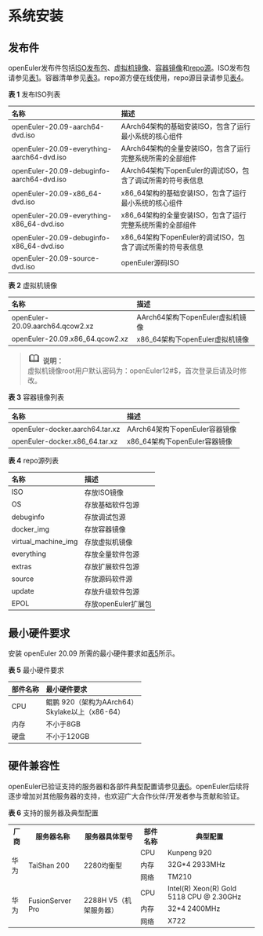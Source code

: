 # 系统安装

## 发布件

openEuler发布件包括[ISO发布包](http://repo.openeuler.org/openEuler-20.09/ISO/)、[虚拟机镜像](http://repo.openeuler.org/openEuler-20.09/virtual_machine_img/)、[容器镜像](http://repo.openeuler.org/openEuler-20.09/docker_img/)和[repo源](http://repo.openeuler.org/openEuler-20.09/)。ISO发布包请参见[表1](#table8396719144315)。容器清单参见[表3](#table1276911538154)。repo源方便在线使用，repo源目录请参见[表4](#table953512211576)。

**表 1**  发布ISO列表


|  名称  | 描述  |
|:---  |:----  |
| openEuler-20.09-aarch64-dvd.iso | AArch64架构的基础安装ISO，包含了运行最小系统的核心组件 |
| openEuler-20.09-everything-aarch64-dvd.iso | AArch64架构的全量安装ISO，包含了运行完整系统所需的全部组件 |
| openEuler-20.09-debuginfo-aarch64-dvd.iso | AArch64架构下openEuler的调试ISO，包含了调试所需的符号表信息 |
| openEuler-20.09-x86_64-dvd.iso | x86_64架构的基础安装ISO，包含了运行最小系统的核心组件 |
| openEuler-20.09-everything-x86_64-dvd.iso | x86_64架构的全量安装ISO，包含了运行完整系统所需的全部组件 |
| openEuler-20.09-debuginfo-x86_64-dvd.iso | x86_64架构下openEuler的调试ISO，包含了调试所需的符号表信息 |
| openEuler-20.09-source-dvd.iso| openEuler源码ISO |


**表 2**  虚拟机镜像


|  名称  | 描述  |
|:---  |:----  |
| openEuler-20.09.aarch64.qcow2.xz | AArch64架构下openEuler虚拟机镜像 |
| openEuler-20.09.x86_64.qcow2.xz | x86_64架构下openEuler虚拟机镜像 |

>![](./public_sys-resources/icon-note.gif) **说明：**   
>虚拟机镜像root用户默认密码为：openEuler12\#$，首次登录后请及时修改。  

**表 3**  容器镜像列表


|  名称  | 描述  |
|:---  |:----  |
| openEuler-docker.aarch64.tar.xz | AArch64架构下openEuler容器镜像 |
| openEuler-docker.x86_64.tar.xz | x86_64架构下openEuler容器镜像 |


**表 4**  repo源列表


|  名称  | 描述  |
|:---  |:----  |
| ISO | 存放ISO镜像 |
| OS | 存放基础软件包源 |
| debuginfo | 存放调试包源 |
| docker_img | 存放容器镜像 |
| virtual_machine_img | 存放虚拟机镜像 |
| everything | 存放全量软件包源 |
| extras | 存放扩展软件包源 |
| source | 存放源码软件源 |
| update | 存放升级软件包源 |
| EPOL | 存放openEuler扩展包 |

## 最小硬件要求

安装 openEuler 20.09  所需的最小硬件要求如[表5](#zh-cn_topic_0182825778_tff48b99c9bf24b84bb602c53229e2541)所示。

**表 5**  最小硬件要求

|  部件名称  | 最小硬件要求  |
|:---  |:----  |
| CPU | 鲲鹏 920（架构为AArch64）<br/>Skylake以上（x86-64） |
| 内存 | 不小于8GB |
| 硬盘 | 不小于120GB |


## 硬件兼容性

openEuler已验证支持的服务器和各部件典型配置请参见[表6](#zh-cn_topic_0227922427_table39822012)。openEuler后续将逐步增加对其他服务器的支持，也欢迎广大合作伙伴/开发者参与贡献和验证。

**表 6**  支持的服务器及典型配置

<table>
  <tr>
    <th>厂商</th>
    <th>服务器名称</th>
    <th>服务器具体型号</th>
    <th>部件名称</th>
	<th>典型配置</th>
  </tr>
  <tr>
    <td rowspan="3">华为</td>
    <td rowspan="3">TaiShan 200</td>
    <td rowspan="3">2280均衡型</td>
	<td>CPU</td>
	<td>Kunpeng 920</td>
  </tr>
  <tr>
	<td>内存</td>
	<td>32G*4 2933MHz</td>
  </tr>
  <tr>
    <td>网络</td>
    <td>TM210</td>
  </tr>
  <tr>
    <td rowspan="3">华为</td>
    <td rowspan="3">FusionServer Pro</td>
    <td rowspan="3">2288H V5（机架服务器）</td>
	<td>CPU</td>
	<td>Intel(R) Xeon(R) Gold 5118 CPU @ 2.30GHz</td>
  </tr>
  <tr>
	<td>内存</td>
	<td>32*4 2400MHz</td>
  </tr>
  <tr>
    <td>网络</td>
    <td>X722</td>
  </tr>
</table>

